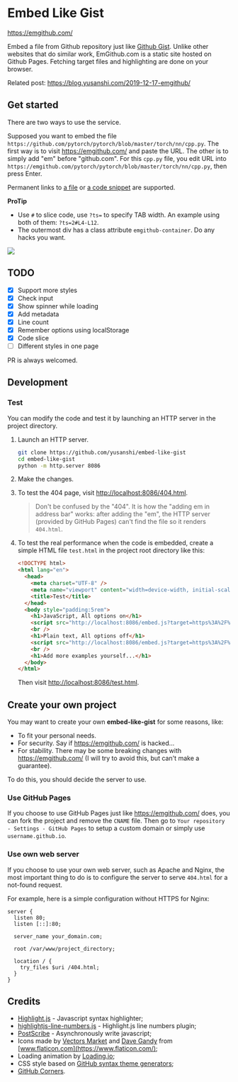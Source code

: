 # Embed Like Gist

https://emgithub.com/

Embed a file from Github repository just like [Github Gist](https://gist.github.com/). Unlike other websites that do similar work, EmGithub.com is a static site hosted on Github Pages. Fetching target files and highlighting are done on your browser.

Related post: https://blog.yusanshi.com/2019-12-17-emgithub/

## Get started

There are two ways to use the service.

Supposed you want to embed the file `https://github.com/pytorch/pytorch/blob/master/torch/nn/cpp.py`. The first way is to visit https://emgithub.com/ and paste the URL. The other is to simply add "em" before "github.com". For this `cpp.py` file, you edit URL into `https://emgithub.com/pytorch/pytorch/blob/master/torch/nn/cpp.py`, then press Enter.

Permanent links to [a file](https://docs.github.com/en/github/managing-files-in-a-repository/getting-permanent-links-to-files) or [a code snippet](https://docs.github.com/en/github/managing-your-work-on-github/creating-a-permanent-link-to-a-code-snippet) are supported.

**ProTip**

- Use `#` to slice code, use `?ts=` to specify TAB width. An example using both of them: `?ts=2#L4-L12`.
- The outermost div has a class attribute `emgithub-container`. Do any hacks you want.

![](https://user-images.githubusercontent.com/36265606/114659094-8a070a00-9d25-11eb-9164-779e91f3ae46.gif)

## TODO

- [x] Support more styles
- [x] Check input
- [x] Show spinner while loading
- [x] Add metadata
- [x] Line count
- [x] Remember options using localStorage
- [x] Code slice
- [ ] Different styles in one page

PR is always welcomed.

## Development

### Test

You can modify the code and test it by launching an HTTP server in the project directory.

1. Launch an HTTP server.

   ```bash
   git clone https://github.com/yusanshi/embed-like-gist
   cd embed-like-gist
   python -m http.server 8086
   ```

2. Make the changes.

3. To test the 404 page, visit <http://localhost:8086/404.html>.

   > Don't be confused by the "404". It is how the "adding em in address bar" works: after adding the "em", the HTTP server (provided by GitHub Pages) can't find the file so it renders `404.html`.

4. To test the real performance when the code is embedded, create a simple HTML file `test.html` in the project root directory like this:

   ```html
   <!DOCTYPE html>
   <html lang="en">
     <head>
       <meta charset="UTF-8" />
       <meta name="viewport" content="width=device-width, initial-scale=1.0" />
       <title>Test</title>
     </head>
     <body style="padding:5rem">
       <h1>JavaScript, All options on</h1>
       <script src="http://localhost:8086/embed.js?target=https%3A%2F%2Fgithub.com%2Fyusanshi%2Fembed-like-gist%2Fblob%2Fmaster%2Fembed.js&style=github&showBorder=on&showLineNumbers=on&showFileMeta=on&showCopy=on"></script>
       <br />
       <h1>Plain text, All options off</h1>
       <script src="http://localhost:8086/embed.js?target=https%3A%2F%2Fgithub.com%2Fyusanshi%2Fembed-like-gist%2Fblob%2Fmaster%2FLICENSE&style=github"></script>
       <br />
       <h1>Add more examples yourself...</h1>
     </body>
   </html>
   ```

   Then visit <http://localhost:8086/test.html>.

## Create your own project

You may want to create your own **embed-like-gist** for some reasons, like:

- To fit your personal needs.
- For security. Say if <https://emgithub.com/> is hacked...
- For stability. There may be some breaking changes with <https://emgithub.com/> (I will try to avoid this, but can't make a guarantee).

To do this, you should decide the server to use.

### Use GitHub Pages

If you choose to use GitHub Pages just like <https://emgithub.com/> does, you can fork the project and remove the `CNAME` file. Then go to `Your repository - Settings - GitHub Pages` to setup a custom domain or simply use `username.github.io`.

### Use own web server

If you choose to use your own web server, such as Apache and Nginx, the most important thing to do is to configure the server to serve `404.html` for a not-found request.

For example, here is a simple configuration without HTTPS for Nginx:

```nginx
server {
  listen 80;
  listen [::]:80;

  server_name your_domain.com;

  root /var/www/project_directory;

  location / {
    try_files $uri /404.html;
  }
}
```

## Credits

- [Highlight.js](https://github.com/highlightjs/highlight.js/) - Javascript syntax highlighter;
- [highlightjs-line-numbers.js](https://github.com/wcoder/highlightjs-line-numbers.js) - Highlight.js line numbers plugin;
- [PostScribe](https://github.com/krux/postscribe) - Asynchronously write javascript;
- Icons made by [Vectors Market](https://www.flaticon.com/authors/vectors-market) and [Dave Gandy](https://www.flaticon.com/authors/dave-gandy) from [www.flaticon.com](https://www.flaticon.com/);
- Loading animation by [Loading.io](https://loading.io/);
- CSS style based on [GitHub syntax theme generators](https://github.com/primer/github-syntax-theme-generator);
- [GitHub Corners](https://github.com/tholman/github-corners).
